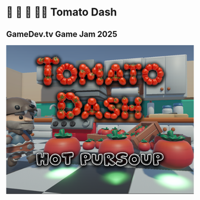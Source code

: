 # 🍅 🍅 🍅 🏃‍♂️ Tomato Dash

## GameDev.tv Game Jam 2025

![Tomato Dash Cover Image](https://github.com/Eacaw/Tomato-Dash-GJ25/blob/main/Assets/CoverImagePursoup.png?raw=true)

